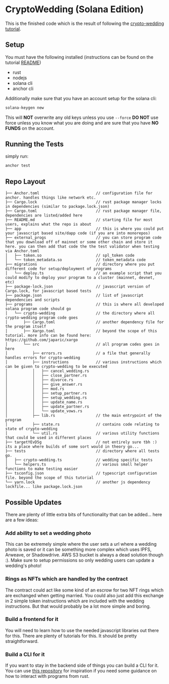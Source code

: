 # CryptoWedding (Solana Edition)

This is the finished code which is the result of following the [crypto-wedding tutorial](https://github.com/TovarishFin/crypto-wedding-sol-tutorial).

## Setup

You must have the following installed (instructions can be found on the tutorial [README](https://github.com/TovarishFin/crypto-wedding-sol-tutorial))

- rust
- nodejs
- solana cli
- anchor cli

Additionally make sure that you have an account setup for the solana cli:

```sh
solana-keygen new
```

This will **NOT** overwrite any old keys unless you use `--force` **DO NOT** use force unless you
know what you are doing and are sure that you have **NO FUNDS** on the account.

## Running the Tests

simply run:

```sh
anchor test
```

## Repo Layout

```
├── Anchor.toml                         // configuration file for anchor. handles things like network etc.
├── Cargo.lock                          // rust package manager locks in dependencies (similar to package.lock.json)
├── Cargo.toml                          // rust package manager file, dependencies are listed/added here
├── README.md                           // starting file for most users, explains what the repo is about
├── app                                 // this is where you could put your javascript based site/dapp code (if you are into monorepos)
├── external_progs                      // you can store program code that you download off of mainnet or some other chain and store it here. you can then add that code the the test validator when testing via Anchor.toml
│   ├── token.so                        // spl_token code
│   └── token_metadata.so               // token_metadata code
├── migrations                          // directory where you put different code for setup/deployment of programs
│   └── deploy.ts                       // an example script that you could modify to deploy your program to a cluster (mainnet, devnet, etc)
├── package-lock.json                   // javascript version of Cargo.lock, for javascript based tests
├── package.json                        // list of javascript dependencies and scripts
├── programs                            // this is where all developed solana program code should go
│   └── crypto-wedding                  // the directory where all crypto-wedding program code goes
│       ├── Cargo.toml                  // another dependency file for the program itself
│       ├── Xargo.toml                  // beyond the scope of this tutorial. more info can be found here: https://github.com/japaric/xargo
│       └── src                         // all program codes goes in here
│           ├── errors.rs               // a file that generally handles errors for crypto-wedding
│           ├── instructions            // various instructions which can be given to crypto-wedding to be executed
│           │   ├── cancel_wedding.rs
│           │   ├── close_partner.rs
│           │   ├── divorce.rs
│           │   ├── give_answer.rs
│           │   ├── mod.rs
│           │   ├── setup_partner.rs
│           │   ├── setup_wedding.rs
│           │   ├── update_name.rs
│           │   ├── update_partner.rs
│           │   └── update_vows.rs
│           ├── lib.rs                  // the main entrypoint of the program
│           ├── state.rs                // contains code relating to state of crypto-wedding
│           └── util.rs                 // various utility functions that could be used in different places
├── targetYEvD5g                        // not entirely sure tbh :) its a place where builds of some sort would in theory go...
├── tests                               // directory where all tests go.
│   ├── crypto-wedding.ts               // wedding specific tests
│   └── helpers.ts                      // various small helper functions to make testing easier
├── tsconfig.json                       // typescript configuration file. beyond the scope of this tutorial
└── yarn.lock                           // another js dependency lockfile... like package.lock.json
```

## Possible Updates

There are plenty of little extra bits of functionality that can be added... here are a few ideas:

### Add ability to set a wedding photo

This can be extremely simple where the user sets a url where a wedding photo is saved or it can
be something more complex which uses IPFS, Arweave, or Shadowdrive. AWS S3 bucket is always a dead
solution though :). Make sure to setup permissions so only wedding users can update a wedding's photo!

### Rings as NFTs which are handled by the contract

The contract could act like some kind of an escrow for two NFT rings which are exchanged when
getting married. You could also just add this exchange in 2 simple token instructions which are
included with the wedding instructions. But that would probably be a lot more simple and boring.

### Build a frontend for it

You will need to learn how to use the needed javascript libraries out there for this. There are
plenty of tutorials for this. It should be pretty straightforward.

### Build a CLI for it

If you want to stay in the backend side of things you can build a CLI for it. You can use [this
repository](https://github.com/TovarishFin/crypto-wedding-sol-cli) for inspiration if you need some guidance on how to interact with programs from rust.
